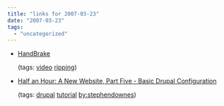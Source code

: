 ```yaml
---
title: "links for 2007-03-23"
date: "2007-03-23"
tags: 
  - "uncategorized"
---
```


- [HandBrake](http://handbrake.m0k.org/)
    
    (tags: [video](http://del.icio.us/heinzwittenbrink/video) [ripping](http://del.icio.us/heinzwittenbrink/ripping))
    
- [Half an Hour: A New Website, Part Five - Basic Drupal Configuration](http://halfanhour.blogspot.com/2006/11/new-website-part-five-basic-drupal.html)
    
    (tags: [drupal](http://del.icio.us/heinzwittenbrink/drupal) [tutorial](http://del.icio.us/heinzwittenbrink/tutorial) [by:stephendownes](http://del.icio.us/heinzwittenbrink/by:stephendownes))
